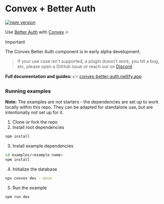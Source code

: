 # Convex + Better Auth

[![npm version](https://badge.fury.io/js/@convex-dev%2Fbetter-auth.svg)](https://badge.fury.io/js/@convex-dev/better-auth)

<!-- START: Include on https://convex.dev/components -->

Use [Better Auth](https://better-auth.com) with [Convex](https://www.convex.dev)
🔥

> [!IMPORTANT]
> The Convex Better Auth component is in early alpha development.

> If your use case isn't supported, a plugin doesn't work, you hit a bug, etc, please open a GitHub issue or reach out on [Discord](https://discord.gg/convex).

**Full documentation and guides:**
👉 [convex-better-auth.netlify.app](https://convex-better-auth.netlify.app)

### Running examples

**Note:** The examples are not starters - the dependencies are set up to work
locally within this repo. They can be adapted for standalone use, but are
intentionally not set up for it.

1. Clone or fork the repo
2. Install root dependencies

```bash
npm install
```

3. Install example dependencies

```bash
cd examples/<example-name>
npm install
```

4. Initialize the database

```bash
npx convex dev --once
```

5. Run the example

```bash
npm run dev
```

<!-- END: Include on https://convex.dev/components -->
